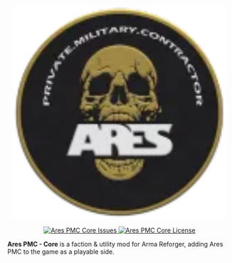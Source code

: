 <p align="center">
    <img src="https://github.com/arespmc/core/raw/main/thumbnail.png" width="480" alt="Ares PMC">
</p>

<p align="center">
    <a href="https://github.com/arespmc/core/issues">
        <img src="https://img.shields.io/github/issues-raw/arespmc/core.svg?style=flat-square&label=Issues" alt="Ares PMC Core Issues">
    </a>
    <a href="https://github.com/arespmc/core/blob/master/LICENSE">
        <img src="https://img.shields.io/badge/License-Apache_2.0-red.svg?style=flat-square" alt="Ares PMC Core License">
    </a>
</p>

**Ares PMC - Core** is a faction & utility mod for Arma Reforger, adding Ares
PMC to the game as a playable side.
